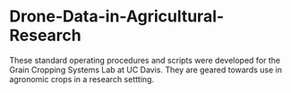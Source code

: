 # Drone-Data-in-Agricultural-Research
These standard operating procedures and scripts were developed for the Grain Cropping Systems Lab at UC Davis. They are geared towards use in agronomic crops in a research settting. 
